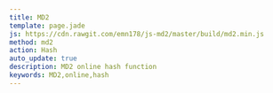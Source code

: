 ```yaml
---
title: MD2
template: page.jade
js: https://cdn.rawgit.com/emn178/js-md2/master/build/md2.min.js
method: md2
action: Hash
auto_update: true
description: MD2 online hash function
keywords: MD2,online,hash
---
```

